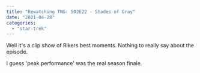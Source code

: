 ```yaml
---
title: "Rewatching TNG: S02E22 - Shades of Gray"
date: "2021-04-28"
categories: 
  - "star-trek"
---
```


Well it's a clip show of Rikers best moments. Nothing to really say about the episode.

I guess 'peak performance' was the real season finale.
